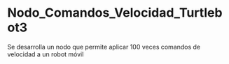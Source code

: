 # Nodo_Comandos_Velocidad_Turtlebot3

Se desarrolla un nodo que permite aplicar 100 veces comandos de velocidad a un robot móvil
